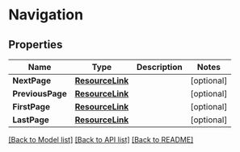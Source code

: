 # Navigation

## Properties
Name | Type | Description | Notes
------------ | ------------- | ------------- | -------------
**NextPage** | [**ResourceLink**](ResourceLink.md) |  | [optional] 
**PreviousPage** | [**ResourceLink**](ResourceLink.md) |  | [optional] 
**FirstPage** | [**ResourceLink**](ResourceLink.md) |  | [optional] 
**LastPage** | [**ResourceLink**](ResourceLink.md) |  | [optional] 

[[Back to Model list]](../README.md#documentation-for-models) [[Back to API list]](../README.md#documentation-for-api-endpoints) [[Back to README]](../README.md)


